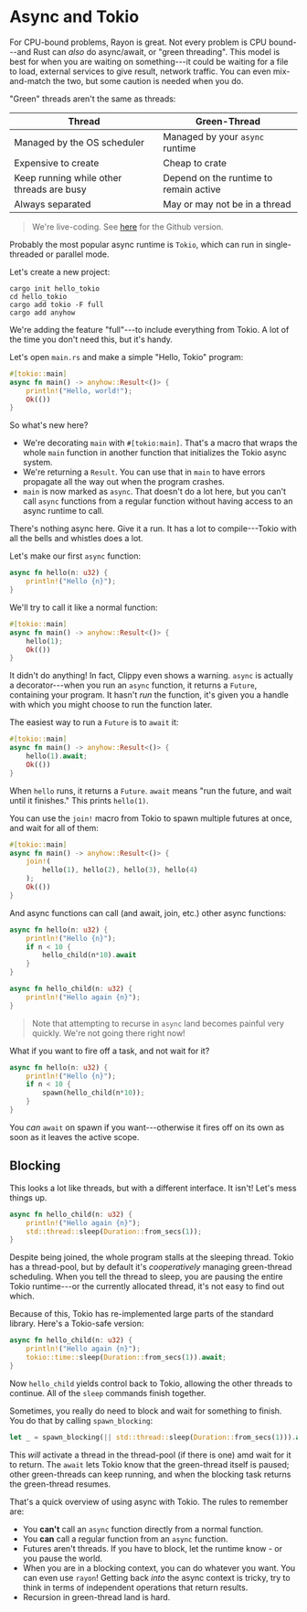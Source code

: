 # Async and Tokio

For CPU-bound problems, Rayon is great. Not every problem is CPU bound---and Rust can *also* do async/await, or "green threading". This model is best for when you are waiting on something---it could be waiting for a file to load, external services to give result, network traffic. You can even mix-and-match the two, but some caution is needed when you do.

"Green" threads aren't the same as threads:

| **Thread**                                | **Green-Thread**                       |
|-------------------------------------------|----------------------------------------|
| Managed by the OS scheduler               | Managed by your `async` runtime        |
| Expensive to create                       | Cheap to crate                         |
| Keep running while other threads are busy | Depend on the runtime to remain active |
| Always separated                          | May or may not be in a thread          |

> We're live-coding. See [here]() for the Github version.

Probably the most popular async runtime is `Tokio`, which can run in single-threaded or parallel mode.

Let's create a new project:

```
cargo init hello_tokio
cd hello_tokio
cargo add tokio -F full
cargo add anyhow
```

We're adding the feature "full"---to include everything from Tokio. A lot of the time you don't need this, but it's handy.

Let's open `main.rs` and make a simple "Hello, Tokio" program:

```rust
#[tokio::main]
async fn main() -> anyhow::Result<()> {
    println!("Hello, world!");
    Ok(())
}
```

So what's new here?
* We're decorating `main` with `#[tokio:main]`. That's a macro that wraps the whole `main` function in another function that initializes the Tokio async system.
* We're returning a `Result`. You can use that in `main` to have errors propagate all the way out when the program crashes.
* `main` is now marked as `async`. That doesn't do a lot here, but you can't call `async` functions from a regular function without having access to an async runtime to call.

There's nothing async here. Give it a run. It has a lot to compile---Tokio with all the bells and whistles does a lot.

Let's make our first `async` function:

```rust
async fn hello(n: u32) {
    println!("Hello {n}");
}
```

We'll try to call it like a normal function:

```rust
#[tokio::main]
async fn main() -> anyhow::Result<()> {
    hello(1);
    Ok(())
}
```

It didn't do anything! In fact, Clippy even shows a warning. `async` is actually a decorator---when you run an `async` function, it returns a `Future`, containing your program. It hasn't *run* the function, it's given you a handle with which you might choose to run the function later.

The easiest way to run a `Future` is to `await` it:

```rust
#[tokio::main]
async fn main() -> anyhow::Result<()> {
    hello(1).await;
    Ok(())
}
```

When `hello` runs, it returns a `Future`. `await` means "run the future, and wait until it finishes." This prints `hello(1)`.

You can use the `join!` macro from Tokio to spawn multiple futures at once, and wait for all of them:

```rust
#[tokio::main]
async fn main() -> anyhow::Result<()> {
    join!(
        hello(1), hello(2), hello(3), hello(4)
    );
    Ok(())
}
```

And async functions can call (and await, join, etc.) other async functions:

```rust
async fn hello(n: u32) {
    println!("Hello {n}");
    if n < 10 {
        hello_child(n*10).await
    }
}

async fn hello_child(n: u32) {
    println!("Hello again {n}");
}
```

> Note that attempting to recurse in `async` land becomes painful very quickly. We're not going there right now!

What if you want to fire off a task, and not wait for it?

```rust
async fn hello(n: u32) {
    println!("Hello {n}");
    if n < 10 {
        spawn(hello_child(n*10));
    }
}
```

You *can* `await` on spawn if you want---otherwise it fires off on its own as soon as it leaves the active scope.

## Blocking

This looks a lot like threads, but with a different interface. It isn't! Let's mess things up.

```rust
async fn hello_child(n: u32) {
    println!("Hello again {n}");
    std::thread::sleep(Duration::from_secs(1));
}
```

Despite being joined, the whole program stalls at the sleeping thread. Tokio has a thread-pool, but by default it's *cooperatively* managing green-thread scheduling. When you tell the thread to sleep, you are pausing the entire Tokio runtime---or the currently allocated thread, it's not easy to find out which.

Because of this, Tokio has re-implemented large parts of the standard library. Here's a Tokio-safe version:

```rust
async fn hello_child(n: u32) {
    println!("Hello again {n}");
    tokio::time::sleep(Duration::from_secs(1)).await;
}
```

Now `hello_child` yields control back to Tokio, allowing the other threads to continue. All of the `sleep` commands finish together.

Sometimes, you really do need to block and wait for something to finish. You do that by calling `spawn_blocking`:

```rust
let _ = spawn_blocking(|| std::thread::sleep(Duration::from_secs(1))).await;
```

This *will* activate a thread in the thread-pool (if there is one) amd wait for it to return. The `await` lets Tokio know that the green-thread itself is paused; other green-threads can keep running, and when the blocking task returns the green-thread resumes.

That's a quick overview of using async with Tokio. The rules to remember are:

* You **can't** call an `async` function directly from a normal function.
* You **can** call a regular function from an `async` function.
* Futures aren't threads. If you have to block, let the runtime know - or you pause the world.
* When you are in a blocking context, you can do whatever you want. You can even use `rayon`! Getting back *into* the async context is tricky, try to think in terms of independent operations that return results.
* Recursion in green-thread land is hard.
